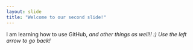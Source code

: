 ```yaml
---
layout: slide
title: "Welcome to our second slide!"
---
```

I am learning how to use GitHub, <em>and other things as well!! :)<em>
Use the left arrow to go back!
